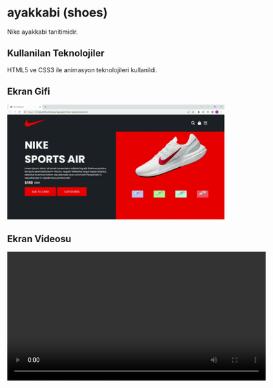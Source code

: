 <h1>  ayakkabi (shoes) </h1>

Nike ayakkabi tanitimidir.

<h2> Kullanilan Teknolojiler </h2>

HTML5 ve CSS3 ile animasyon teknolojileri kullanildi.

<h2> Ekran Gifi</h2>

![](ShoeWebsitev.gif)


<h2> Ekran Videosu </h2>

<video controls=controls width="600px">

<source src=ShoeWebsitevideo.mp4 type="video/mp4">
</video>